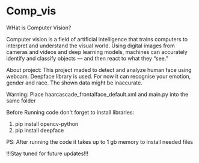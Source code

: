 # Comp_vis

WHat is Computer Vision?

Computer vision is a field of artificial intelligence that trains computers to interpret and understand the visual world. Using digital images from cameras and videos and deep learning models, machines can accurately identify and classify objects — and then react to what they “see.”

About project:
This project maded to detect and analyze human face using webcam. Deepface library is used. For now it can recognise your emotion, gender and race. The shown data might be inaccurate.


Warning:
Place haarcascade_frontalface_default.xml and main.py into the same folder


Before Running code don't forget to install libraries:
  1. pip install opencv-python
  2. pip install deepface


PS: After running the code it takes up to 1 gb memory to install needed files

!!!Stay tuned for future updates!!!
